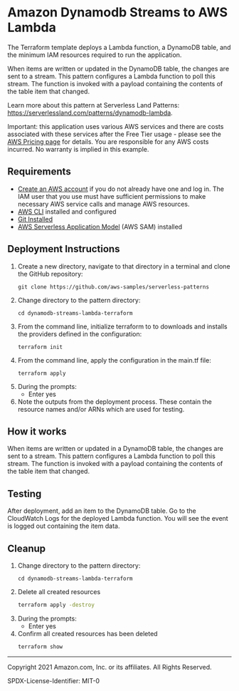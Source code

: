 # Amazon Dynamodb Streams to AWS Lambda

The Terraform template deploys a Lambda function, a DynamoDB table, and the minimum IAM resources required to run the application.

When items are written or updated in the DynamoDB table, the changes are sent to a stream. This pattern configures a Lambda function to poll this stream. The function is invoked with a payload containing the contents of the table item that changed.

Learn more about this pattern at Serverless Land Patterns: https://serverlessland.com/patterns/dynamodb-lambda.

Important: this application uses various AWS services and there are costs associated with these services after the Free Tier usage - please see the [AWS Pricing page](https://aws.amazon.com/pricing/) for details. You are responsible for any AWS costs incurred. No warranty is implied in this example.

## Requirements

* [Create an AWS account](https://portal.aws.amazon.com/gp/aws/developer/registration/index.html) if you do not already have one and log in. The IAM user that you use must have sufficient permissions to make necessary AWS service calls and manage AWS resources.
* [AWS CLI](https://docs.aws.amazon.com/cli/latest/userguide/install-cliv2.html) installed and configured
* [Git Installed](https://git-scm.com/book/en/v2/Getting-Started-Installing-Git)
* [AWS Serverless Application Model](https://docs.aws.amazon.com/serverless-application-model/latest/developerguide/serverless-sam-cli-install.html) (AWS SAM) installed

## Deployment Instructions

1. Create a new directory, navigate to that directory in a terminal and clone the GitHub repository:
    ``` 
    git clone https://github.com/aws-samples/serverless-patterns
    ```
1. Change directory to the pattern directory:
    ```
    cd dynamodb-streams-lambda-terraform
    ```
1. From the command line, initialize terraform to  to downloads and installs the providers defined in the configuration:
    ```
    terraform init
    ```
1. From the command line, apply the configuration in the main.tf file:
    ```
    terraform apply
    ```
1. During the prompts:
    * Enter yes
1. Note the outputs from the deployment process. These contain the resource names and/or ARNs which are used for testing.

## How it works

When items are written or updated in a DynamoDB table, the changes are sent to a stream. This pattern configures a Lambda function to poll this stream. The function is invoked with a payload containing the contents of the table item that changed.

## Testing

After deployment, add an item to the DynamoDB table. Go to the CloudWatch Logs for the deployed Lambda function. You will see the event is logged out containing the item data.

## Cleanup
 
1. Change directory to the pattern directory:
    ```
    cd dynamodb-streams-lambda-terraform
    ```
1. Delete all created resources
    ```bash
    terraform apply -destroy
    ```
1. During the prompts:
    * Enter yes
1. Confirm all created resources has been deleted
    ```bash
    terraform show
    ```

----
Copyright 2021 Amazon.com, Inc. or its affiliates. All Rights Reserved.

SPDX-License-Identifier: MIT-0
